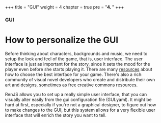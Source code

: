 +++
title = "GUI"
weight = 4
chapter = true
pre = "<b>4. </b>"
+++

### GUI

# How to personalize the GUI

Before thinking about characters, backgrounds and music, we need to setup the look and feel of the game, that is, user interface. 
The user interface is just as important for the story, since it sets the mood for the player even before she starts playing it. There are many [resources](http://blog.cyanide-tea.net/2014/07/22/design-101-gui-design/) about how to choose the best interface for your game. There's also a rich community of visual novel developers who create and distribute their own art and designs, sometimes as free creative commons resources. 

RenJS allows you to set up a really simple user interface, that you can visually alter easily from the gui configuration file (GUI.yaml). It might be hard at first, especially if you're not a graphical designer, to figure out how to make changes to the GUI, but this system allows for a very flexible user interface that will enrich the story you want to tell.

